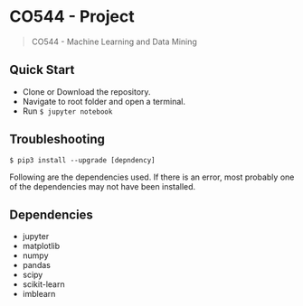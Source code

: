 # CO544 - Project
> CO544 - Machine Learning and Data Mining

## Quick Start
 - Clone or Download the repository.
 - Navigate to root folder and open a terminal.
 - Run `$ jupyter notebook`

## Troubleshooting

    $ pip3 install --upgrade [depndency]

Following are the dependencies used. If there is an error, most probably one of the dependencies may not have been installed.

## Dependencies

 - jupyter
 - matplotlib
 - numpy
 - pandas
 - scipy
 - scikit-learn
 - imblearn

